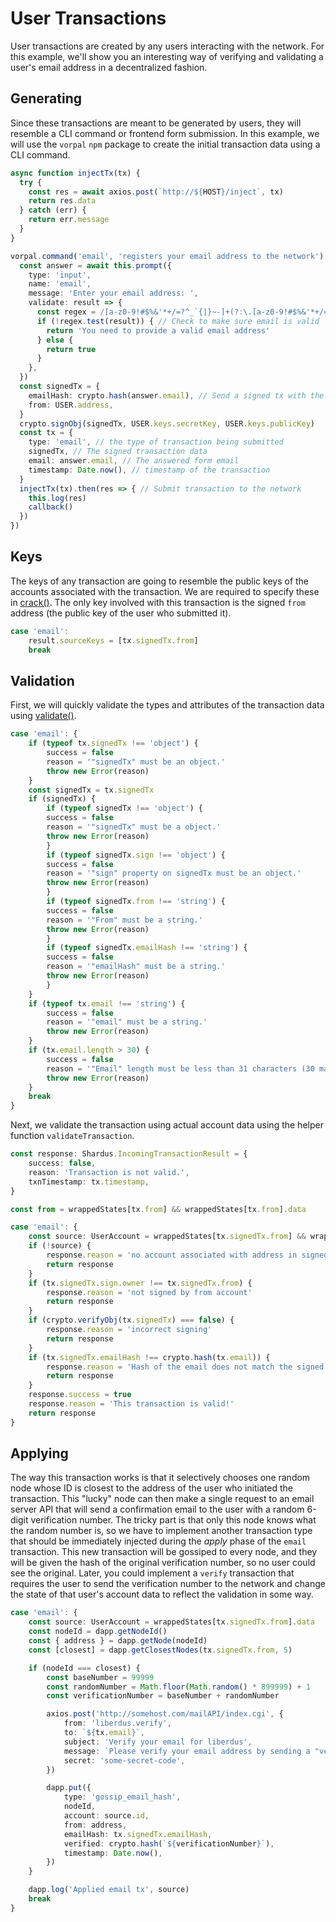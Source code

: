 # User Transactions

User transactions are created by any users interacting with the network. For this example, we'll show you an interesting way of verifying and validating a user's email address in a decentralized fashion.

## Generating

Since these transactions are meant to be generated by users, they will resemble a CLI command or frontend form submission. In this example, we will use the `vorpal` `npm` package to create the initial transaction data using a CLI command.

```ts
async function injectTx(tx) {
  try {
    const res = await axios.post(`http://${HOST}/inject`, tx)
    return res.data
  } catch (err) {
    return err.message
  }
}

vorpal.command('email', 'registers your email address to the network').action(async function(_, callback) {
  const answer = await this.prompt({
    type: 'input',
    name: 'email',
    message: 'Enter your email address: ',
    validate: result => {
      const regex = /[a-z0-9!#$%&'*+/=?^_`{|}~-]+(?:\.[a-z0-9!#$%&'*+/=?^_`{|}~-]+)*@(?:[a-z0-9](?:[a-z0-9-]*[a-z0-9])?\.)+[a-z0-9](?:[a-z0-9-]*[a-z0-9])?/
      if (!regex.test(result)) { // Check to make sure email is valid
        return 'You need to provide a valid email address'
      } else {
        return true
      }
    },
  })
  const signedTx = {
    emailHash: crypto.hash(answer.email), // Send a signed tx with the hash of the email so nobody can publicly see it
    from: USER.address,
  }
  crypto.signObj(signedTx, USER.keys.secretKey, USER.keys.publicKey)
  const tx = {
    type: 'email', // the type of transaction being submitted
    signedTx, // The signed transaction data
    email: answer.email, // The answered form email
    timestamp: Date.now(), // timestamp of the transaction
  }
  injectTx(tx).then(res => { // Submit transaction to the network
    this.log(res)
    callback()
  })
})
```

## Keys

The keys of any transaction are going to resemble the public keys of the accounts associated with the transaction. We are required to specify these in [crack()](../../../api/interface/setup/crack). The only key involved with this transaction is the signed `from` address (the public key of the user who submitted it).

```ts
case 'email':
    result.sourceKeys = [tx.signedTx.from]
    break
```

## Validation

First, we will quickly validate the types and attributes of the transaction data using [validate()](../../../api/interface/setup/validate).

```ts
case 'email': {
    if (typeof tx.signedTx !== 'object') {
        success = false
        reason = '"signedTx" must be an object.'
        throw new Error(reason)
    }
    const signedTx = tx.signedTx
    if (signedTx) {
        if (typeof signedTx !== 'object') {
        success = false
        reason = '"signedTx" must be a object.'
        throw new Error(reason)
        }
        if (typeof signedTx.sign !== 'object') {
        success = false
        reason = '"sign" property on signedTx must be an object.'
        throw new Error(reason)
        }
        if (typeof signedTx.from !== 'string') {
        success = false
        reason = '"From" must be a string.'
        throw new Error(reason)
        }
        if (typeof signedTx.emailHash !== 'string') {
        success = false
        reason = '"emailHash" must be a string.'
        throw new Error(reason)
        }
    }
    if (typeof tx.email !== 'string') {
        success = false
        reason = '"email" must be a string.'
        throw new Error(reason)
    }
    if (tx.email.length > 30) {
        success = false
        reason = '"Email" length must be less than 31 characters (30 max)'
        throw new Error(reason)
    }
    break
}
```

Next, we validate the transaction using actual account data using the helper function `validateTransaction`.

```ts
const response: Shardus.IncomingTransactionResult = {
    success: false,
    reason: 'Transaction is not valid.',
    txnTimestamp: tx.timestamp,
}

const from = wrappedStates[tx.from] && wrappedStates[tx.from].data

case 'email': {
    const source: UserAccount = wrappedStates[tx.signedTx.from] && wrappedStates[tx.signedTx.from].data
    if (!source) {
        response.reason = 'no account associated with address in signed tx'
        return response
    }
    if (tx.signedTx.sign.owner !== tx.signedTx.from) {
        response.reason = 'not signed by from account'
        return response
    }
    if (crypto.verifyObj(tx.signedTx) === false) {
        response.reason = 'incorrect signing'
        return response
    }
    if (tx.signedTx.emailHash !== crypto.hash(tx.email)) {
        response.reason = 'Hash of the email does not match the signed email hash'
        return response
    }
    response.success = true
    response.reason = 'This transaction is valid!'
    return response
}
```

## Applying

The way this transaction works is that it selectively chooses one random node whose ID is closest to the address of the user who initiated the transaction. This "lucky" node can then make a single request to an email server API that will send a confirmation email to the user with a random 6-digit verification number. The tricky part is that only this node knows what the random number is, so we have to implement another transaction type that should be immediately injected during the _apply_ phase of the `email` transaction. This new transaction will be gossiped to every node, and they will be given the hash of the original verification number, so no user could see the original. Later, you could implement a `verify` transaction that requires the user to send the verification number to the network and change the state of that user's account data to reflect the validation in some way.

```ts
case 'email': {
    const source: UserAccount = wrappedStates[tx.signedTx.from].data
    const nodeId = dapp.getNodeId()
    const { address } = dapp.getNode(nodeId)
    const [closest] = dapp.getClosestNodes(tx.signedTx.from, 5)

    if (nodeId === closest) {
        const baseNumber = 99999
        const randomNumber = Math.floor(Math.random() * 899999) + 1
        const verificationNumber = baseNumber + randomNumber

        axios.post('http://somehost.com/mailAPI/index.cgi', {
            from: 'liberdus.verify',
            to: `${tx.email}`,
            subject: 'Verify your email for liberdus',
            message: `Please verify your email address by sending a "verify" transaction with the number: ${verificationNumber}`,
            secret: 'some-secret-code',
        })

        dapp.put({
            type: 'gossip_email_hash',
            nodeId,
            account: source.id,
            from: address,
            emailHash: tx.signedTx.emailHash,
            verified: crypto.hash(`${verificationNumber}`),
            timestamp: Date.now(),
        })
    }

    dapp.log('Applied email tx', source)
    break
}
```
